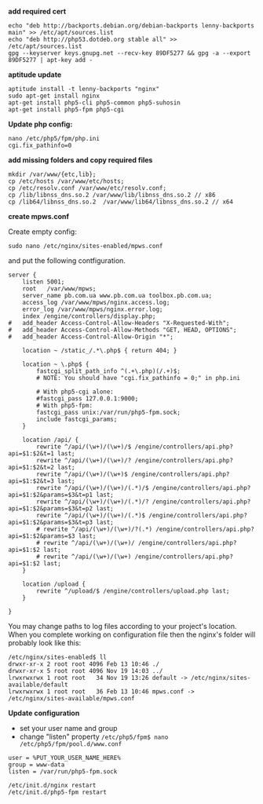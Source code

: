 **add required cert**

```
echo "deb http://backports.debian.org/debian-backports lenny-backports main" >> /etc/apt/sources.list
echo "deb http://php53.dotdeb.org stable all" >>   /etc/apt/sources.list
gpg --keyserver keys.gnupg.net --recv-key 89DF5277 && gpg -a --export 89DF5277 | apt-key add -
```

**aptitude update**

```
aptitude install -t lenny-backports "nginx"
sudo apt-get install nginx
apt-get install php5-cli php5-common php5-suhosin 
apt-get install php5-fpm php5-cgi
```

**Update php config:**

```
nano /etc/php5/fpm/php.ini
cgi.fix_pathinfo=0
```

**add missing folders and copy required files**
```
mkdir /var/www/{etc,lib};
cp /etc/hosts /var/www/etc/hosts;
cp /etc/resolv.conf /var/www/etc/resolv.conf;
cp /lib/libnss_dns.so.2 /var/www/lib/libnss_dns.so.2 // x86
cp /lib64/libnss_dns.so.2  /var/www/lib64/libnss_dns.so.2 // x64
```

**create mpws.conf**

Create empty config:
```
sudo nano /etc/nginx/sites-enabled/mpws.conf
```
and put the following contfiguration.
```
server {
    listen 5001;
    root   /var/www/mpws;
    server_name pb.com.ua www.pb.com.ua toolbox.pb.com.ua;
    access_log /var/www/mpws/nginx.access.log;
    error_log /var/www/mpws/nginx.error.log;
    index /engine/controllers/display.php;
#   add_header Access-Control-Allow-Headers "X-Requested-With";
#   add_header Access-Control-Allow-Methods "GET, HEAD, OPTIONS";
#   add_header Access-Control-Allow-Origin "*";

    location ~ /static_/.*\.php$ { return 404; }

    location ~ \.php$ {
        fastcgi_split_path_info ^(.+\.php)(/.+)$;
        # NOTE: You should have "cgi.fix_pathinfo = 0;" in php.ini

        # With php5-cgi alone:
        #fastcgi_pass 127.0.0.1:9000;
        # With php5-fpm:
        fastcgi_pass unix:/var/run/php5-fpm.sock;
        include fastcgi_params;
    }

    location /api/ {
        rewrite ^/api/(\w+)/(\w+)/$ /engine/controllers/api.php?api=$1:$2&t=1 last;
        rewrite ^/api/(\w+)/(\w+)/? /engine/controllers/api.php?api=$1:$2&t=2 last;
        rewrite ^/api/(\w+)/(\w+)$ /engine/controllers/api.php?api=$1:$2&t=3 last;
        rewrite ^/api/(\w+)/(\w+)/(.*)/$ /engine/controllers/api.php?api=$1:$2&params=$3&t=p1 last;
        rewrite ^/api/(\w+)/(\w+)/(.*)/? /engine/controllers/api.php?api=$1:$2&params=$3&t=p2 last;
        rewrite ^/api/(\w+)/(\w+)/(.*)$ /engine/controllers/api.php?api=$1:$2&params=$3&t=p3 last;
        # rewrite ^/api/(\w+)/(\w+)/?(.*) /engine/controllers/api.php?api=$1:$2&params=$3 last;
        # rewrite ^/api/(\w+)/(\w+)/ /engine/controllers/api.php?api=$1:$2 last;
        # rewrite ^/api/(\w+)/(\w+) /engine/controllers/api.php?api=$1:$2 last;
    }

    location /upload {
        rewrite ^/upload/$ /engine/controllers/upload.php last;
    }

}

```
You may change paths to log files according to your project's location.
When you complete working on configuration file then the nginx's folder will probably look like this:

```
/etc/nginx/sites-enabled$ ll
drwxr-xr-x 2 root root 4096 Feb 13 10:46 ./
drwxr-xr-x 5 root root 4096 Nov 19 14:03 ../
lrwxrwxrwx 1 root root   34 Nov 19 13:26 default -> /etc/nginx/sites-available/default
lrwxrwxrwx 1 root root   36 Feb 13 10:46 mpws.conf -> /etc/nginx/sites-available/mpws.conf
```

**Update configuration**

* set your user name and group
* change "listen" property ```/etc/php5/fpm$ nano /etc/php5/fpm/pool.d/www.conf```

```
user = %PUT_YOUR_USER_NAME_HERE%
group = www-data
listen = /var/run/php5-fpm.sock
```

```
/etc/init.d/nginx restart
/etc/init.d/php5-fpm restart
```
